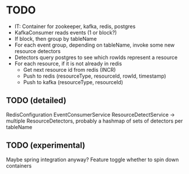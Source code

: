 # TODO
* IT: Container for zookeeper, kafka, redis, postgres
* KafkaConsumer reads events (1 or block?)
* If block, then group by tableName
* For each event group, depending on tableName, invoke some new resource detectors
* Detectors query postgres to see which rowIds represent a resource
* For each resource, if it is not already in redis
    * Get next resource id from redis (INCR)
    * Push to redis (resourceType, resourceId, rowId, timestamp)
    * Push to kafka (resourceType, resourceId) 

## TODO (detailed)
RedisConfiguration
EventConsumerService
ResourceDetectService 
    -> multiple ResourceDetectors, probably a hashmap of sets of detectors per tableName

## TODO (experimental)
Maybe spring integration anyway?
Feature toggle whether to spin down containers
